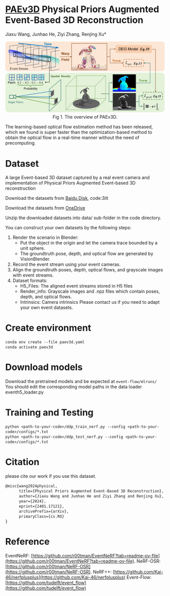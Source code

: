 # [PAEv3D](https://arxiv.org/abs/2401.17121) Physical Priors Augmented Event-Based 3D Reconstruction
Jiaxu Wang, Junhao He, Ziyi Zhang, Renjing Xu*

<p align="center">
<img src="./Pics/overview.png" width="1000"><br>
Fig  1. The overview of PAEv3D.
</p>

The learning-based optical flow estimation method has been released, which we found is super faster than the optimization-based method to obtain the optical flow in a real-time manner without the need of precomputing. 

# Dataset

A large Event-based 3D dataset captured by a real event camera and implementation of Physical Priors Augmented Event-based 3D reconstruction

Download the datasets from [Baidu Disk](https://pan.baidu.com/s/1EuR-l_b_g-j_Du6dOxtZEg?pwd=3ilt ), code:3ilt

Download the datasets from [OneDrive](https://hkustgz-my.sharepoint.com/:u:/g/personal/junhaohe_hkust-gz_edu_cn/EY__SmcUSbdFs13sb2h8svYBXYOCDd0OVnSWV-WLfvFLmA?e=GkVjhd)

Unzip the downloaded datasets into data/ sub-folder in the code directory.

You can construct your own datasets by the following steps:

1. Render the scenario in Blender:
    - Put the object in the origin and let the camera trace bounded by a unit sphere.
    - The groundtruth pose, depth, and optical flow are generated by VisionBlender. 
2. Record the event stream using your event cameras.
3. Align the groundtruth poses, depth, optical flows, and grayscale images with event streams.
4. Dataset formats:
    - H5_Files: The aligned event streams stored in H5 files
    - Render_info: Grayscale images and .npz files which contain poses, depth, and optical flows.
    - Intrinsics: Camera intrinsics
Please contact us if you need to adapt your own event datasets.

# Create environment
```
conda env create --file paev3d.yaml
conda activate paev3d
```

# Download models
Download the pretrained models and be expected at ```event-flow/mlruns/```
You should edit the corresponding model paths in the data loader eventh5_loader.py

# Training and Testing
```
python <path-to-your-code>/ddp_train_nerf.py --config <path-to-your-code>/configs/*.txt
python <path-to-your-code>/ddp_test_nerf.py --config <path-to-your-code>/configs/*.txt
```

# Citation

please cite our work if you use this dataset.

```
@misc{wang2024physical,
      title={Physical Priors Augmented Event-Based 3D Reconstruction}, 
      author={Jiaxu Wang and Junhao He and Ziyi Zhang and Renjing Xu},
      year={2024},
      eprint={2401.17121},
      archivePrefix={arXiv},
      primaryClass={cs.RO}
}
```
# Reference

EventNeRF: [https://github.com/r00tman/EventNeRF?tab=readme-ov-file](https://github.com/r00tman/EventNeRF?tab=readme-ov-file).
NeRF-OSR: [https://github.com/r00tman/NeRF-OSR](https://github.com/r00tman/NeRF-OSR).
NeRF++: [https://github.com/Kai-46/nerfplusplus](https://github.com/Kai-46/nerfplusplus)
Event-Flow: [https://github.com/tudelft/event_flow](https://github.com/tudelft/event_flow)

